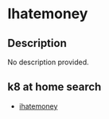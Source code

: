 # Ihatemoney

## Description

No description provided.

## k8 at home search

- [ihatemoney](https://nanne.dev/k8s-at-home-search/#/ihatemoney)
